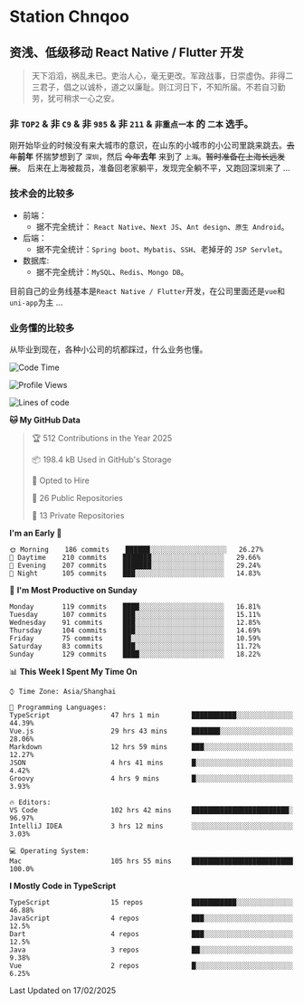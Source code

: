 # Station Chnqoo

## 资浅、低级移动 React Native / Flutter 开发

> 天下滔滔，祸乱未已。吏治人心，毫无更改。军政战事，日崇虚伪。非得二三君子，倡之以诚朴，道之以廉耻。则江河日下，不知所届。不若自习勤劳，犹可稍求一心之安。

### 非 `TOP2` & 非 `C9` & 非 `985` & 非 `211` & `非重点一本` 的 `二本` 选手。

刚开始毕业的时候没有来大城市的意识，在山东的小城市的小公司里跳来跳去。~~去年~~**前年** 怀揣梦想到了 `深圳`，然后 ~~今年~~**去年** 来到了 `上海`。~~暂时准备在上海长远发展~~。
后来在上海被裁员，准备回老家躺平，发现完全躺不平，又跑回深圳来了 ...

### 技术会的比较多

- 前端：
  - 据不完全统计： `React Native`、`Next JS`、`Ant design`、`原生 Android`。
- 后端：
  - 据不完全统计：`Spring boot`、`Mybatis`、`SSH`、老掉牙的 `JSP Servlet`。
- 数据库:
  - 据不完全统计：`MySQL`、`Redis`、`Mongo DB`。

目前自己的业务线基本是`React Native / Flutter`开发，在公司里面还是`vue`和`uni-app`为主 ...

### 业务懂的比较多

从毕业到现在，各种小公司的坑都踩过，什么业务也懂。

<!--START_SECTION:waka-->
![Code Time](http://img.shields.io/badge/Code%20Time-7%2C631%20hrs%2049%20mins-blue)

![Profile Views](http://img.shields.io/badge/Profile%20Views-0-blue)

![Lines of code](https://img.shields.io/badge/From%20Hello%20World%20I%27ve%20Written-336%20Thousand%20lines%20of%20code-blue)

**🐱 My GitHub Data** 

> 🏆 512 Contributions in the Year 2025
 > 
> 📦 198.4 kB Used in GitHub's Storage 
 > 
> 💼 Opted to Hire
 > 
> 📜 26 Public Repositories 
 > 
> 🔑 13 Private Repositories  
 > 
**I'm an Early 🐤** 

```text
🌞 Morning    186 commits    ██████░░░░░░░░░░░░░░░░░░░   26.27% 
🌆 Daytime    210 commits    ███████░░░░░░░░░░░░░░░░░░   29.66% 
🌃 Evening    207 commits    ███████░░░░░░░░░░░░░░░░░░   29.24% 
🌙 Night      105 commits    ███░░░░░░░░░░░░░░░░░░░░░░   14.83%

```
📅 **I'm Most Productive on Sunday** 

```text
Monday       119 commits    ████░░░░░░░░░░░░░░░░░░░░░   16.81% 
Tuesday      107 commits    ███░░░░░░░░░░░░░░░░░░░░░░   15.11% 
Wednesday    91 commits     ███░░░░░░░░░░░░░░░░░░░░░░   12.85% 
Thursday     104 commits    ███░░░░░░░░░░░░░░░░░░░░░░   14.69% 
Friday       75 commits     ██░░░░░░░░░░░░░░░░░░░░░░░   10.59% 
Saturday     83 commits     ███░░░░░░░░░░░░░░░░░░░░░░   11.72% 
Sunday       129 commits    ████░░░░░░░░░░░░░░░░░░░░░   18.22%

```


📊 **This Week I Spent My Time On** 

```text
⌚︎ Time Zone: Asia/Shanghai

💬 Programming Languages: 
TypeScript               47 hrs 1 min        ███████████░░░░░░░░░░░░░░   44.39% 
Vue.js                   29 hrs 43 mins      ███████░░░░░░░░░░░░░░░░░░   28.06% 
Markdown                 12 hrs 59 mins      ███░░░░░░░░░░░░░░░░░░░░░░   12.27% 
JSON                     4 hrs 41 mins       █░░░░░░░░░░░░░░░░░░░░░░░░   4.42% 
Groovy                   4 hrs 9 mins        █░░░░░░░░░░░░░░░░░░░░░░░░   3.93%

🔥 Editors: 
VS Code                  102 hrs 42 mins     ████████████████████████░   96.97% 
IntelliJ IDEA            3 hrs 12 mins       ░░░░░░░░░░░░░░░░░░░░░░░░░   3.03%

💻 Operating System: 
Mac                      105 hrs 55 mins     █████████████████████████   100.0%

```

**I Mostly Code in TypeScript** 

```text
TypeScript               15 repos            ███████████░░░░░░░░░░░░░░   46.88% 
JavaScript               4 repos             ███░░░░░░░░░░░░░░░░░░░░░░   12.5% 
Dart                     4 repos             ███░░░░░░░░░░░░░░░░░░░░░░   12.5% 
Java                     3 repos             ██░░░░░░░░░░░░░░░░░░░░░░░   9.38% 
Vue                      2 repos             █░░░░░░░░░░░░░░░░░░░░░░░░   6.25%

```



 Last Updated on 17/02/2025
<!--END_SECTION:waka-->

<!---
ChenqiaoStation/ChenqiaoStation is a ✨ special ✨ repository because its `README.md` (this file) appears on your GitHub profile.
You can click the Preview link to take a look at your changes.
--->
